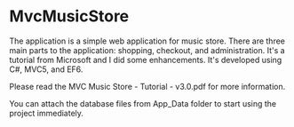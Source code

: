 # MvcMusicStore
The application is a simple web application for music store. There are three main parts to the application: shopping, checkout, 
and administration. 
It's a tutorial from Microsoft and I did some enhancements. 
It's developed using C#, MVC5, and EF6.

Please read the MVC Music Store - Tutorial - v3.0.pdf for more information.

You can attach the database files from App_Data folder to start using the project immediately.

